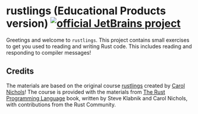 # rustlings (Educational Products version) [![official JetBrains project](http://jb.gg/badges/official.svg)](https://confluence.jetbrains.com/display/ALL/JetBrains+on+GitHub)

Greetings and welcome to `rustlings`.
This project contains small exercises to get you used to reading and writing Rust code.
This includes reading and responding to compiler messages!

## Credits
The materials are based on the original course [rustlings](https://github.com/rust-lang/rustlings) created by [Carol Nichols](https://github.com/carols10cents)! The course is provided with the materials from [The Rust Programming Language](https://doc.rust-lang.org/book/index.html) book, written by Steve Klabnik and Carol Nichols, with contributions from the Rust Community.
